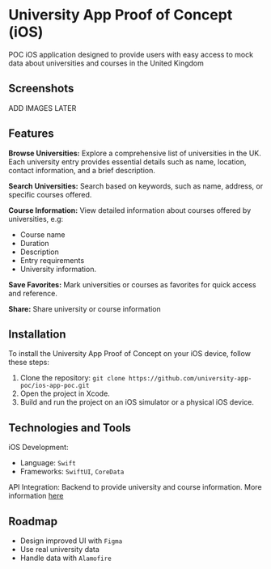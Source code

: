 # University App Proof of Concept (iOS)

POC iOS application designed to provide users with easy access to mock data about universities and courses in the United Kingdom


## Screenshots

ADD IMAGES LATER



## Features

**Browse Universities:**
Explore a comprehensive list of universities in the UK. Each university entry provides essential details such as name, location, contact information, and a brief description.

**Search Universities:**
Search based on keywords, such as name, address, or specific courses offered.

**Course Information:**
View detailed information about courses offered by universities, e.g:
- Course name
- Duration
- Description
- Entry requirements
- University information.

**Save Favorites:**
Mark universities or courses as favorites for quick access and reference.

**Share:**
Share university or course information


## Installation

To install the University App Proof of Concept on your iOS device, follow these steps:

1. Clone the repository: `git clone https://github.com/university-app-poc/ios-app-poc.git`
2. Open the project in Xcode.
3. Build and run the project on an iOS simulator or a physical iOS device.


## Technologies and Tools

iOS Development:
- Language: `Swift`
- Frameworks: `SwiftUI`, `CoreData`

API Integration: Backend to provide university and course information. More information [here](https://github.com/university-app-poc/backend-api-spring)

## Roadmap

- Design improved UI with `Figma`
- Use real university data
- Handle data with `Alamofire`

